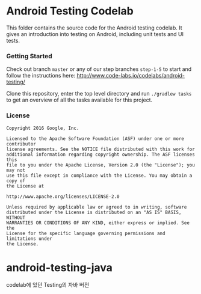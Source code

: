 # Android Testing Codelab

This folder contains the source code for the Android testing codelab. It gives an introduction into testing on Android, including unit tests and UI tests. 

### Getting Started

Check out branch `master` or any of our step branches `step-1-5` to start and follow the instructions here: http://www.code-labs.io/codelabs/android-testing/


Clone this repository, enter the top level directory and run <code>./gradlew tasks</code> to get an overview of all the tasks available for this project.

### License


```
Copyright 2016 Google, Inc.

Licensed to the Apache Software Foundation (ASF) under one or more contributor
license agreements. See the NOTICE file distributed with this work for
additional information regarding copyright ownership. The ASF licenses this
file to you under the Apache License, Version 2.0 (the "License"); you may not
use this file except in compliance with the License. You may obtain a copy of
the License at

http://www.apache.org/licenses/LICENSE-2.0

Unless required by applicable law or agreed to in writing, software
distributed under the License is distributed on an "AS IS" BASIS, WITHOUT
WARRANTIES OR CONDITIONS OF ANY KIND, either express or implied. See the
License for the specific language governing permissions and limitations under
the License.
```

# android-testing-java
codelab에 있던 Testing의 자바 버전
